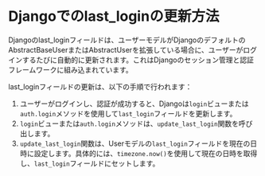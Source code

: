 # Djangoでのlast_loginの更新方法

Djangoのlast_loginフィールドは、ユーザーモデルがDjangoのデフォルトのAbstractBaseUserまたはAbstractUserを拡張している場合に、ユーザーがログインするたびに自動的に更新されます。これはDjangoのセッション管理と認証フレームワークに組み込まれています。

last_loginフィールドの更新は、以下の手順で行われます：

1. ユーザーがログインし、認証が成功すると、Djangoは`login`ビューまたは`auth.login`メソッドを使用して`last_login`フィールドを更新します。
2. `login`ビューまたは`auth.login`メソッドは、`update_last_login`関数を呼び出します。
3. `update_last_login`関数は、Userモデルの`last_login`フィールドを現在の日時に設定します。具体的には、`timezone.now()`を使用して現在の日時を取得し、`last_login`フィールドにセットします。
